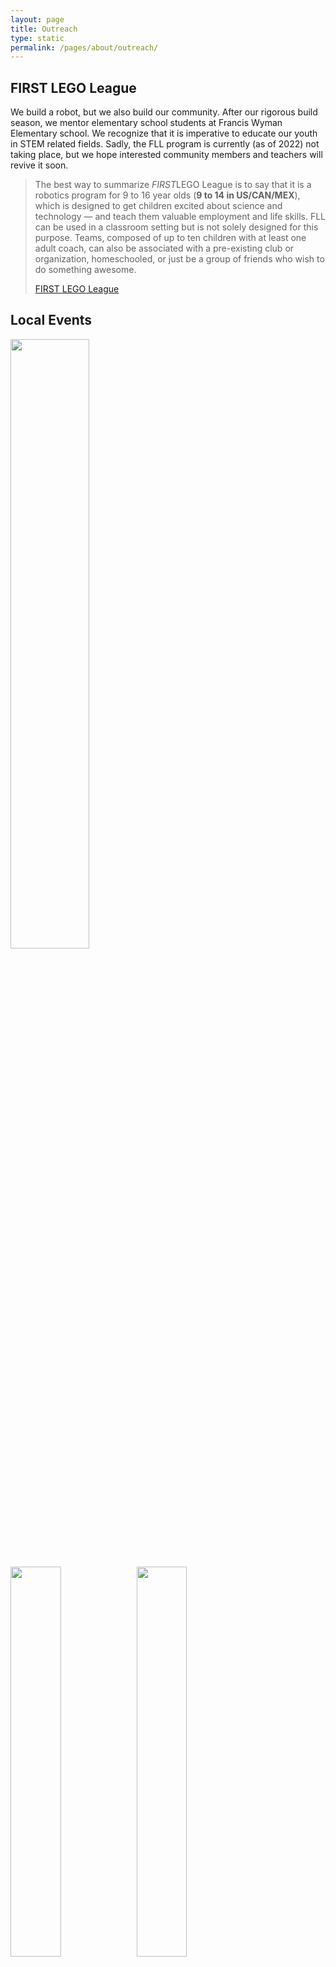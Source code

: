 ```yaml
---
layout: page
title: Outreach
type: static
permalink: /pages/about/outreach/
---
```

<div class="entry-content" itemprop="text">
  <div class="row ruled row-flex-col">
    <h2>FIRST LEGO League</h2>
    <p>We build a robot, but we also build our community. After our rigorous build season, we mentor elementary school students at Francis Wyman Elementary school. We recognize that it is imperative to educate our youth in STEM related fields. Sadly, the FLL program is currently (as of 2022) not taking place, but we hope interested community members and teachers will revive it soon.</p>
    <blockquote>
      <p>The best way to summarize <em>FIRST</em>LEGO League is to say that it is a robotics program for 9 to 16 year olds (<strong>9 to 14 in US/CAN/MEX</strong>), which is designed to get children excited about science and technology &#8212; and teach them valuable employment and life skills. FLL can be used in a classroom setting but is not solely designed for this purpose. Teams, composed of up to ten children with at least one adult coach, can also be associated with a pre-existing club or organization, homeschooled, or just be a group of friends who wish to do something awesome.</p>
      <footer><a href="http://www.firstlegoleague.org/about">FIRST LEGO League</a>
      </footer>
    </blockquote>
  </div>

  <h2>Local Events</h2>
  <p><img class="" src="http://farm3.staticflickr.com/2834/12213720093_ed9b60b6a5_z.jpg" width="50%" data-fancybox /></p>
  <p><img class="img-responsive" src="{{site.baseurl}}/images/uploads/2015/07/FB_IMG_1436115586029.jpg" width="40%" data-fancybox><img class="img-responsive" src="{{site.baseurl}}/images/uploads/2015/07/20150704_112744.jpg" width="40%" data-fancybox></p>
  <p>When Celebrate Burlington Day at the Burlington Town Common and the Fourth of July Parade come around, we showcase our robot as part of a fun community program. We drive around our robot, explain our build process, help children build and launch foam rockets, and talk about our club with intrigued onlookers all in the name of fun.</p>
  <p><iframe width="600" height="400" src="https://www.youtube.com/embed/QJ-NHMwnKKk?feature=oembed&amp;wmode=opaque" frameborder="0" allow="autoplay; encrypted-media" allowfullscreen data-fancybox></iframe></p>
</div>
